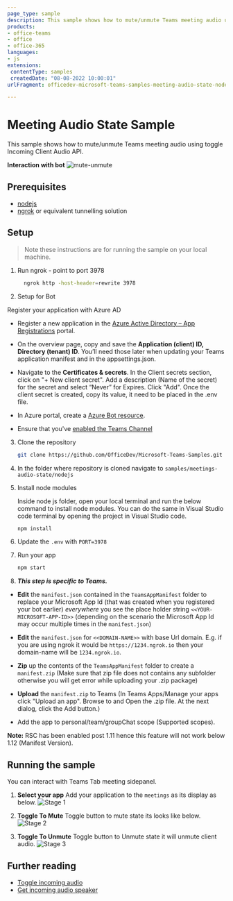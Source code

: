 ```yaml
---
page_type: sample
description: This sample shows how to mute/unmute Teams meeting audio using toggle Incoming Client Audio API.
products:
- office-teams
- office
- office-365
languages:
- js
extensions:
 contentType: samples
 createdDate: "08-08-2022 10:00:01"
urlFragment: officedev-microsoft-teams-samples-meeting-audio-state-nodejs

---
```


# Meeting Audio State Sample

This sample shows how to mute/unmute Teams meeting audio using toggle Incoming Client Audio API.

**Interaction with bot**
![mute-unmute](Images/mute-unmute-audiostate.gif)

## Prerequisites

- [nodejs](https://nodejs.org/en/)
- [ngrok](https://ngrok.com/) or equivalent tunnelling solution

## Setup

> Note these instructions are for running the sample on your local machine.

1. Run ngrok - point to port 3978

   ```bash
     ngrok http -host-header=rewrite 3978
   ```  

2. Setup for Bot

 Register your application with Azure AD

- Register a new application in the [Azure Active Directory – App Registrations](https://go.microsoft.com/fwlink/?linkid=2083908) portal.
- On the overview page, copy and save the **Application (client) ID, Directory (tenant) ID**. You’ll need those later when updating your Teams application manifest and in the appsettings.json.
- Navigate to the **Certificates & secrets**. In the Client secrets section, click on "+ New client secret". Add a description (Name of the secret) for the secret and select “Never” for Expires. Click "Add". Once the client secret is created, copy its value, it need to be placed in the .env file.

- In Azure portal, create a [Azure Bot resource](https://docs.microsoft.com/en-us/azure/bot-service/bot-builder-authentication?view=azure-bot-service-4.0&tabs=csharp%2Caadv2).

- Ensure that you've [enabled the Teams Channel](https://docs.microsoft.com/en-us/azure/bot-service/channel-connect-teams?view=azure-bot-service-4.0)

3. Clone the repository
    ```bash
    git clone https://github.com/OfficeDev/Microsoft-Teams-Samples.git
    ```

4. In the folder where repository is cloned navigate to `samples/meetings-audio-state/nodejs`

5. Install node modules

   Inside node js folder, open your local terminal and run the below command to install node modules. You can do the same in Visual Studio code terminal by opening the project in Visual Studio code.

    ```bash
    npm install
    ```

6. Update the `.env` with `PORT=3978`

7. Run your app

    ```bash
    npm start
    ```

 8. __*This step is specific to Teams.*__

- **Edit** the `manifest.json` contained in the  `TeamsAppManifest` folder to replace your Microsoft App Id (that was created when you registered your bot earlier) *everywhere* you see the place holder string `<<YOUR-MICROSOFT-APP-ID>>` (depending on the scenario the Microsoft App Id may occur multiple times in the `manifest.json`)

- **Edit** the `manifest.json` for `<<DOMAIN-NAME>>` with base Url domain. E.g. if you are using ngrok it would be `https://1234.ngrok.io` then your domain-name will be `1234.ngrok.io`.

- **Zip** up the contents of the `TeamsAppManifest` folder to create a `manifest.zip` (Make sure that zip file does not contains any subfolder otherwise you will get error while uploading your .zip package)

- **Upload** the `manifest.zip` to Teams (In Teams Apps/Manage your apps click "Upload an app". Browse to and Open the .zip file. At the next dialog, click the Add button.)

- Add the app to personal/team/groupChat scope (Supported scopes). 

**Note:** RSC has been enabled post 1.11 hence this feature will not work below 1.12 (Manifest Version). 

## Running the sample

You can interact with Teams Tab meeting sidepanel.

1. **Select your app**
Add your application to the `meetings` as its display as below.
![Stage 1](Images/joinTheCall.png)

2. **Toggle To Mute**
Toggle button to mute state its looks like below.
![Stage 2](Images/ToggleMute.png)

3. **Toggle To Unmute**
Toggle button to Unmute state it will unmute client audio.
![Stage 3](Images/ToggleUnMute.png)


## Further reading

- [Toggle incoming audio](https://docs.microsoft.com/en-us/microsoftteams/platform/apps-in-teams-meetings/api-references?tabs=dotnet#toggle-incoming-audio)
- [Get incoming audio speaker](https://docs.microsoft.com/en-us/microsoftteams/platform/apps-in-teams-meetings/api-references?tabs=dotnet#get-incoming-audio-speaker)

